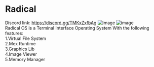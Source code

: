 # Radical
Discord link: https://discord.gg/TMKxZxfbAg
![image](https://user-images.githubusercontent.com/82322282/137960398-f94edcd0-b953-4f5a-b9c0-d11d3441cc8c.png)
![image](https://user-images.githubusercontent.com/82322282/139622730-a7475de0-f86b-4a5f-91a5-e29012694a4c.png)
<br>
Radical OS is a Terminal Interface Operating System With the following features:<br>
1.Virtual File System<br>
2.Mex Runtime<br>
3.Graphics Lib<br>
4.Image Viewer<br>
5.Memory Manager<br>
